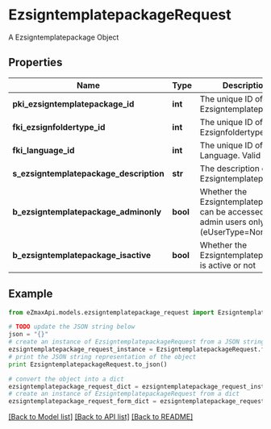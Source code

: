 # EzsigntemplatepackageRequest

A Ezsigntemplatepackage Object

## Properties
Name | Type | Description | Notes
------------ | ------------- | ------------- | -------------
**pki_ezsigntemplatepackage_id** | **int** | The unique ID of the Ezsigntemplatepackage | [optional] 
**fki_ezsignfoldertype_id** | **int** | The unique ID of the Ezsignfoldertype. | 
**fki_language_id** | **int** | The unique ID of the Language.  Valid values:  |Value|Description| |-|-| |1|French| |2|English| | 
**s_ezsigntemplatepackage_description** | **str** | The description of the Ezsigntemplatepackage | 
**b_ezsigntemplatepackage_adminonly** | **bool** | Whether the Ezsigntemplatepackage can be accessed by admin users only (eUserType&#x3D;Normal) | 
**b_ezsigntemplatepackage_isactive** | **bool** | Whether the Ezsigntemplatepackage is active or not | 

## Example

```python
from eZmaxApi.models.ezsigntemplatepackage_request import EzsigntemplatepackageRequest

# TODO update the JSON string below
json = "{}"
# create an instance of EzsigntemplatepackageRequest from a JSON string
ezsigntemplatepackage_request_instance = EzsigntemplatepackageRequest.from_json(json)
# print the JSON string representation of the object
print EzsigntemplatepackageRequest.to_json()

# convert the object into a dict
ezsigntemplatepackage_request_dict = ezsigntemplatepackage_request_instance.to_dict()
# create an instance of EzsigntemplatepackageRequest from a dict
ezsigntemplatepackage_request_form_dict = ezsigntemplatepackage_request.from_dict(ezsigntemplatepackage_request_dict)
```
[[Back to Model list]](../README.md#documentation-for-models) [[Back to API list]](../README.md#documentation-for-api-endpoints) [[Back to README]](../README.md)



